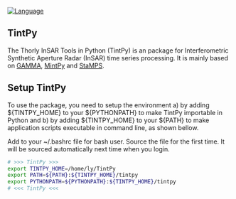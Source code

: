 [![Language](https://img.shields.io/badge/python-3.6%2B-blue.svg)](https://www.python.org/)

## TintPy ##

The Thorly InSAR Tools in Python (TintPy) is an package for Interferometric Synthetic Aperture Radar (InSAR) time series processing. It is mainly based on [GAMMA](https://www.gamma-rs.ch/no_cache/software.html), [MintPy](https://github.com/insarlab/MintPy) and [StaMPS](https://github.com/dbekaert/StaMPS).

## Setup TintPy ##

To use the package, you need to setup the environment a) by adding ${TINTPY_HOME} to your ${PYTHONPATH} to make TintPy importable in Python and b) by adding ${TINTPY_HOME} to your ${PATH} to make application scripts executable in command line, as shown bellow.

Add to your ~/.bashrc file for bash user. Source the file for the first time. It will be sourced automatically next time when you login.

```Bash
# >>> TintPy >>>
export TINTPY_HOME=/home/ly/TintPy
export PATH=${PATH}:${TINTPY_HOME}/tintpy
export PYTHONPATH=${PYTHONPATH}:${TINTPY_HOME}/tintpy
# <<< TintPy <<<
```
